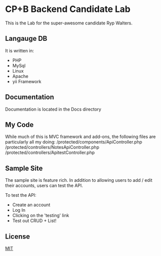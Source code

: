 # CP+B Backend Candidate Lab

This is the Lab for the super-awesome candidate Ryp Walters.

## Langauge DB
It is written in:
* PHP
* MySql
* Linux
* Apache
* yii Framework

## Documentation

Documentation is located in the Docs directory

## My Code

While much of this is MVC framework and add-ons, the following files are particularly all my doing:
/protected/components/ApiController.php
/protected/controllers/NotesApiController.php
/protected/controllers/ApitestController.php

## Sample Site

The sample site is feature rich.  In addition to allowing users to add / edit their accounts, users can test the API.

To test the API:
* Create an account
* Log In
* Clicking on the 'testing' link
* Test out CRUD + List!

## License
[MIT](http://opensource.org/licenses/MIT)
